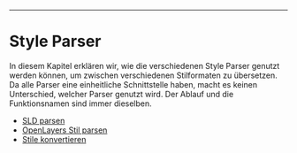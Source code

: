 
---

# <a name="style-parser-readme"></a>Style Parser

In diesem Kapitel erklären wir, wie die verschiedenen Style Parser genutzt werden können, um
zwischen verschiedenen Stilformaten zu übersetzen. Da alle Parser eine einheitliche Schnittstelle
haben, macht es keinen Unterschied, welcher Parser genutzt wird. Der Ablauf und die Funktionsnamen
sind immer dieselben.

- [SLD parsen](#sld-parsen)
- [OpenLayers Stil parsen](#openlayers-stil-parsen)
- [Stile konvertieren](#stile-konvertieren)